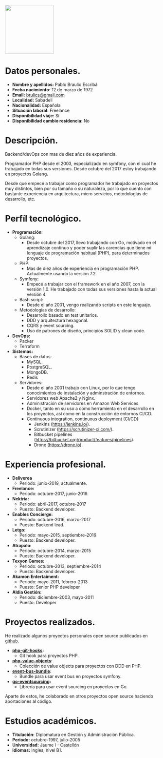 <img src="https://avatars3.githubusercontent.com/u/760646?s=460&v=4" width="160">

# Datos personales.
* **Nombre y apellidos:** Pablo Braulio Escribá
* **Fecha nacimiento:** 12 de marzo de 1972            
* **Email:** brulics@gmail.com     
* **Localidad:** Sabadell              
* **Nacionalidad:** Española              
* **Situación laboral:** Freelance             
* **Disponibilidad viaje:** Sí                    
* **Disponibilidad cambio residencia:**  No                    
# Descripción.
Backend/devOps con mas de diez años de experiencia. 

Programador PHP desde el 2003, especializado en symfony, con el cual he trabajado en todas sus versiones. Desde octubre del 2017 estoy trabajando en proyectos Golang.

Desde que empecé a trabajar como programador he trabajado en proyectos muy distintos, bien por su tamaño o su naturaleza, por lo que cuento con bastante experiencia en arquitectura, micro servicios, metodologías de desarrollo, etc.
# Perfíl tecnológico.
* **Programación**:
    * Golang:
        * Desde octubre del 2017, llevo trabajando con Go, motivado en el aprendizaje continuo y poder suplir las carencias que tiene mi lenguaje de programación habitual (PHP), para determinados proyectos.
    * PHP:
        * Mas de diez años de experiencia en programación PHP. Actualmente usando la versión 7.2.
    * Symfony:
        * Empecé a trabajar con el framework en el año 2007, con la versión 1.0. He trabajado con todas sus versiones hasta la actual versión 4.
    * Bash script:
        * Desde el año 2001, vengo realizando scripts en este lenguaje.
    * Metodologías de desarrollo:
        * Desarrollo basado en test unitarios.
        * DDD y arquitectura hexagonal.
        * CQRS y event sourcing.
        * Uso de patrones de diseño, principios SOLID y clean code.
* **DevOps:**
    * Packer
    * Terraform
* **Sistemas:**
    * Bases de datos:
        * MySQL.
        * PostgreSQL.
        * MongoDB.
        * Redis
    * Servidores:
        * Desde el año 2001 trabajo con Linux, por lo que tengo conocimientos de instalación y adminstración de entornos.
        * Servidores web Apache2 y Nginx.
        * Administración de servidores en Amazon Web Services.
        * Docker, tanto en su uso a como herramienta en el desarrollo en los proyectos, así como en la construcción de entornos CI/CD.
        * Continuous integration, continuous deployment (CI/CD):
            * Jenkins (https://jenkins.io/).
            * Scrutinizer (https://scrutinizer-ci.com/).
            * Bitbucket pipelines (https://bitbucket.org/product/features/pipelines).
            * Drone (https://drone.io).
# Experiencia profesional.
* **Deliverea**
    * Periodo: junio-2019, actualmente.
* **Freelance:**
    * Periodo: octubre-2017, junio-2019.
* **Nektria:**
    * Periodo: abril-2017, octubre-2017
    * Puesto: Backend developer.
* **Enables Concierge:**
    * Periodo: octubre-2016, marzo-2017
    * Puesto: Backend lead.
* **Letgo:**
    * Periodo: mayo-2015, septiembre-2016
    * Puesto: Backend developer.
* **Atrapalo:**
    * Periodo: octubre-2014, marzo-2015
    * Puesto: Backend developer.
* **Texyon Games:**
    * Periodo: octubre-2013, septiembre-2014
    * Puesto: Backend developer.
* **Akamon Entertaiment:**
    * Periodo: mayo-2011, febrero-2013
    * Puesto: Senior PHP developer
* **Aldia Gestión:**
    * Periodo: diciembre-2003, mayo-2011
    * Puesto: Developer
# Proyectos realizados.
He realizado algunos proyectos personales open source publicados en [github](https://github.com/bruli?tab=repositories).
* **[php-git-hooks](https://github.com/bruli/php-git-hooks):**
    * Git hook para proyectos PHP.
* **[php-value-objects](https://github.com/bruli/php-value-objects):**
    * Colección de value objects para proyectos con DDD en PHP.
* **[event-bus-bundle](https://github.com/bruli/event-bus-bundle):**
    * Bundle para usar event bus en proyectos symfony.
* **[go-eventsourcing](https://github.com/bruli/go-eventsourcing):**
    * Librería para usar event sourcing en proyectos en Go.
    
Aparte de estos, he colaborado en otros proyectos open source haciendo aportaciones al código.
# Estudios académicos.
* **Titulación:** Diplomatura en Gestión y Administración Pública.
* **Periodo:** octubre-1997, julio-2005
* **Universidad:** Jaume I - Castellón
* **Idiomas:** Ingles, nivel B1.

